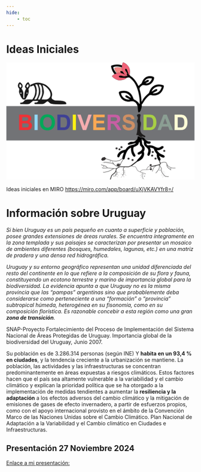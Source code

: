 ```yaml
---
hide:
    - toc
---
```


# Ideas Iniciales

![](../images/ProyectoIntegrador/biodiversidad.svg)

Ideas iniciales en MIRO 
https://miro.com/app/board/uXjVKAVYfr8=/ 

# Información sobre Uruguay

  *Si bien Uruguay es un país pequeño en cuanto a superficie y población, posee grandes extensiones de 
  áreas rurales. Se encuentra íntegramente en la zona templada y sus paisajes se caracterizan por presentar 
  un mosaico de ambientes diferentes (bosques, humedales, lagunas, etc.) en una matriz de pradera y una 
  densa red hidrográfica.*

  *Uruguay y su entorno geográfico representan una unidad diferenciada del resto del continente en lo que 
  refiere a la composición de su flora y fauna, constituyendo un ecotono terrestre y marino de importancia 
  global para la biodiversidad. La evidencia apunta a que Uruguay no es la misma provincia que las “pampas” 
  argentinas sino que probablemente deba considerarse como perteneciente a una “formación” o 
  “provincia” subtropical húmeda, heterogénea en su fisonomía, como en su composición florística. Es 
  razonable concebir a esta región como una gran **zona de transición**.*  

  SNAP-Proyecto Fortalecimiento del Proceso de Implementación del Sistema Nacional de Áreas Protegidas de Uruguay. Importancia global
  de la biodiversidad del Uruguay, Junio 2007. 


   Su población es de 3.286.314 personas (según INE) Y **habita en un 93,4 % en ciudades**, y la tendencia creciente a 
  la urbanización se mantiene. La población, las actividades y las infraestructuras se concentran predominantemente en áreas expuestas a riesgos climáticos. 
  Estos factores hacen que el país sea altamente vulnerable a la variabilidad y el cambio climático y explican la prioridad política que se ha otorgado a la implementación de 
  medidas tendientes a aumentar la **resiliencia y la adaptación** a los efectos adversos del cambio climático y la mitigación de emisiones de gases de efecto invernadero, a partir 
  de esfuerzos propios, como con el apoyo internacional provisto en el ámbito de la Convención Marco de las Naciones Unidas sobre el Cambio Climático.
                              Plan Nacional de Adaptación a la Variabilidad y el Cambio climático en Ciudades e Infraestructuras.


## **Presentación 27 Noviembre 2024**

[Enlace a mi presentación:](https://docs.google.com/presentation/d/1PSvSOZfJQ5Ut-72sCIYmQvXgEmUQrWkcyO-5pVy9E1E/edit?usp=sharing)
